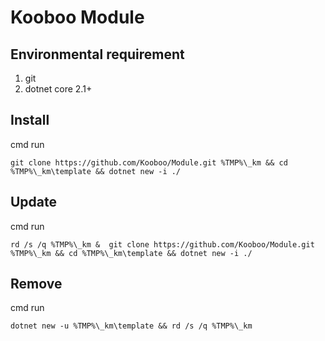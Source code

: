 # Kooboo Module

## Environmental requirement
1. git
2. dotnet core 2.1+

## Install
cmd run

```git clone https://github.com/Kooboo/Module.git %TMP%\_km && cd %TMP%\_km\template && dotnet new -i ./```
## Update
cmd run

```rd /s /q %TMP%\_km &  git clone https://github.com/Kooboo/Module.git %TMP%\_km && cd %TMP%\_km\template && dotnet new -i ./```
## Remove
cmd run

```dotnet new -u %TMP%\_km\template && rd /s /q %TMP%\_km```
